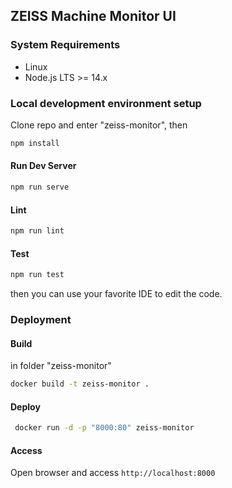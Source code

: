 ## ZEISS Machine Monitor UI


### System Requirements
* Linux
* Node.js LTS >= 14.x

### Local development environment setup
Clone repo and enter "zeiss-monitor", then
```bash
npm install
```
#### Run Dev Server
```bash
npm run serve
```
#### Lint
```bash
npm run lint
```

#### Test
```bash
npm run test
```

then you can use your favorite IDE to edit the code.

### Deployment
#### Build
in folder "zeiss-monitor"
```bash
docker build -t zeiss-monitor .
```

#### Deploy
```bash
 docker run -d -p "8000:80" zeiss-monitor
```

#### Access
Open browser and access `http://localhost:8000`